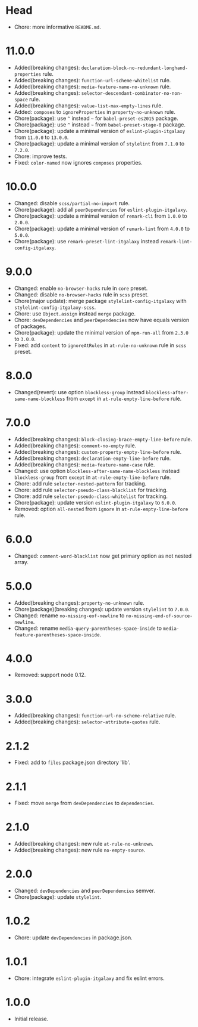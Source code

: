 # Head

- Chore: more informative `README.md`.

# 11.0.0

- Added(breaking changes): `declaration-block-no-redundant-longhand-properties` rule.
- Added(breaking changes): `function-url-scheme-whitelist` rule.
- Added(breaking changes): `media-feature-name-no-unknown` rule.
- Added(breaking changes): `selector-descendant-combinator-no-non-space` rule.
- Added(breaking changes): `value-list-max-empty-lines` rule.
- Added: `composes` to `ignoreProperties` in `property-no-unknown` rule.
- Chore(package): use `^` instead `~` for `babel-preset-es2015` package.
- Chore(package): use `^` instead `~` from `babel-preset-stage-0` package.
- Chore(package): update a minimal version of `eslint-plugin-itgalaxy` from `11.0.0` to `13.0.0`.
- Chore(package): update a minimal version of `stylelint` from `7.1.0` to `7.2.0`.
- Chore: improve tests.
- Fixed: `color-named` now ignores `composes` properties.

# 10.0.0

- Changed: disable `scss/partial-no-import` rule.
- Chore(package): add all `peerDependencies` for `eslint-plugin-itgalaxy`.
- Chore(package): update a minimal version of `remark-cli` from `1.0.0` to `2.0.0`.
- Chore(package): update a minimal version of `remark-lint` from `4.0.0` to `5.0.0`.
- Chore(package): use `remark-preset-lint-itgalaxy` instead `remark-lint-config-itgalaxy`.

# 9.0.0

- Changed: enable `no-browser-hacks` rule in `core` preset.
- Changed: disable `no-browser-hacks` rule in `scss` preset.
- Chore(major update): merge package `stylelint-config-itgalaxy` with `stylelint-config-itgalaxy-scss`.
- Chore: use `Object.assign` instead `merge` package.
- Chore: `devDependencies` and `peerDependencies` now have equals version of packages.
- Chore(package): update the minimal version of `npm-run-all` from `2.3.0` to `3.0.0`.
- Fixed: add `content` to `ignoreAtRules` in `at-rule-no-unknown` rule in `scss` preset.

# 8.0.0

- Changed(revert): use option `blockless-group` instead `blockless-after-same-name-blockless` from `except` in `at-rule-empty-line-before` rule.

# 7.0.0

- Added(breaking changes): `block-closing-brace-empty-line-before` rule.
- Added(breaking changes): `comment-no-empty` rule.
- Added(breaking changes): `custom-property-empty-line-before` rule.
- Added(breaking changes): `declaration-empty-line-before` rule.
- Added(breaking changes): `media-feature-name-case` rule.
- Changed: use option `blockless-after-same-name-blockless` instead `blockless-group` from `except` in `at-rule-empty-line-before` rule.
- Chore: add rule `selector-nested-pattern` for tracking.
- Chore: add rule `selector-pseudo-class-blacklist` for tracking.
- Chore: add rule `selector-pseudo-class-whitelist` for tracking.
- Chore(package): update version `eslint-plugin-itgalaxy` to `6.0.0`.
- Removed: option `all-nested` from `ignore` in `at-rule-empty-line-before` rule.

# 6.0.0

- Changed: `comment-word-blacklist` now get primary option as not nested array.

# 5.0.0

- Added(breaking changes): `property-no-unknown` rule.
- Chore(package)(breaking changes): update version `stylelint` to `7.0.0`.
- Changed: rename `no-missing-eof-newline` to `no-missing-end-of-source-newline`.
- Changed: rename `media-query-parentheses-space-inside` to `media-feature-parentheses-space-inside`.

# 4.0.0

- Removed: support node 0.12.

# 3.0.0

- Added(breaking changes): `function-url-no-scheme-relative` rule.
- Added(breaking changes): `selector-attribute-quotes` rule.

# 2.1.2

- Fixed: add to `files` package.json directory 'lib'.

# 2.1.1

- Fixed: move `merge` from `devDependencies` to `dependencies`.

# 2.1.0

- Added(breaking changes): new rule `at-rule-no-unknown`.
- Added(breaking changes): new rule `no-empty-source`.

# 2.0.0

- Changed: `devDependencies` and `peerDependencies` semver.
- Chore(package): update `stylelint`.

# 1.0.2

- Chore: update `devDependencies` in package.json.

# 1.0.1

- Chore: integrate `eslint-plugin-itgalaxy` and fix eslint errors.

# 1.0.0

- Initial release.
